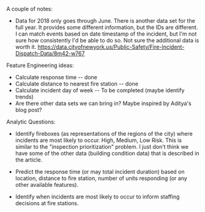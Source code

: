 A couple of notes: 

* Data for 2018 only goes through June. There is another data set for the full year. It provides some different information, but the IDs are different. I can match events based on date timestamp of the incident, but I'm not sure how consistently I'd be able to do so. Not sure the additional data is worth it. https://data.cityofnewyork.us/Public-Safety/Fire-Incident-Dispatch-Data/8m42-w767


Feature Engineering ideas: 

* Calculate response time -- done
* Calculate distance to nearest fire station -- done
* Calculate incident day of week -- To be completed (maybe identify trends)
* Are there other data sets we can bring in? Maybe inspired by Aditya's blog post? 

Analytic Questions: 

* Identify fireboxes (as representations of the regions of the city) where incidents are most likely to occur. High, Medium, Low Risk. This is similar to the "inspection prioritization" problem. I just don't think we have some of the other data (building condition data) that is described in the article. 

* Predict the response time (or may total incident duration) based on location, distance to fire station, number of units responding (or any other available features). 

* Identify when incidents are most likely to occur to inform staffing decisions at fire stations. 
